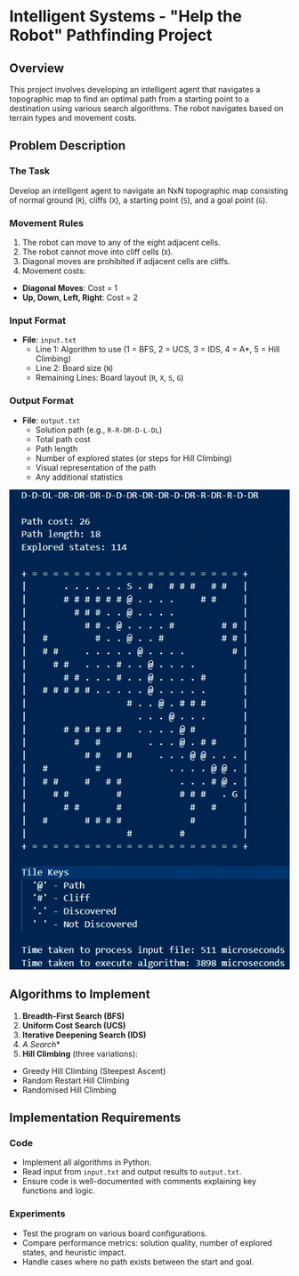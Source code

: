 # Intelligent Systems - "Help the Robot" Pathfinding Project

## Overview

This project involves developing an intelligent agent that navigates a topographic map to find an optimal path from a starting point to a destination using various search algorithms. The robot navigates based on terrain types and movement costs.

## Problem Description

### The Task
Develop an intelligent agent to navigate an NxN topographic map consisting of normal ground (`R`), cliffs (`X`), a starting point (`S`), and a goal point (`G`).

### Movement Rules
1. The robot can move to any of the eight adjacent cells.
2. The robot cannot move into cliff cells (`X`).
3. Diagonal moves are prohibited if adjacent cells are cliffs.
4. Movement costs:
  - **Diagonal Moves**: Cost = 1
  - **Up, Down, Left, Right**: Cost = 2

### Input Format
- **File**: `input.txt`
  - Line 1: Algorithm to use (1 = BFS, 2 = UCS, 3 = IDS, 4 = A*, 5 = Hill Climbing)
  - Line 2: Board size (`N`)
  - Remaining Lines: Board layout (`R`, `X`, `S`, `G`)

### Output Format
- **File**: `output.txt`
  - Solution path (e.g., `R-R-DR-D-L-DL`)
  - Total path cost
  - Path length
  - Number of explored states (or steps for Hill Climbing)
  - Visual representation of the path
  - Any additional statistics

![astarinput3_output](images/astarinput3_output.webp)

## Algorithms to Implement

1. **Breadth-First Search (BFS)**
2. **Uniform Cost Search (UCS)**
3. **Iterative Deepening Search (IDS)**
4. **A* Search**
5. **Hill Climbing** (three variations):
  - Greedy Hill Climbing (Steepest Ascent)
  - Random Restart Hill Climbing
  - Randomised Hill Climbing

## Implementation Requirements

### Code
- Implement all algorithms in Python.
- Read input from `input.txt` and output results to `output.txt`.
- Ensure code is well-documented with comments explaining key functions and logic.

### Experiments
- Test the program on various board configurations.
- Compare performance metrics: solution quality, number of explored states, and heuristic impact.
- Handle cases where no path exists between the start and goal.
